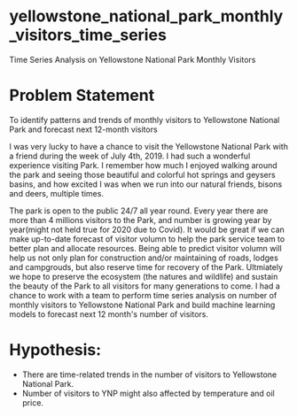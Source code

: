 # yellowstone_national_park_monthly_visitors_time_series
Time Series Analysis on Yellowstone National Park Monthly Visitors

# Problem Statement 
To identify patterns and trends of monthly visitors to Yellowstone National Park and forecast next 12-month visitors

I was very lucky to have a chance to visit the Yellowstone National Park with a friend during the week of July 4th, 2019. I had such a wonderful experience visiting Park. I remember how much I enjoyed walking around the park and seeing those beautiful and colorful hot springs and geysers basins, and how excited I was when we  run into our natural friends, bisons and deers, multiple times. 

The park is open to the public 24/7 all year round. Every year there are more than 4 millions visitors to the Park, and number is growing year by year(might not held true for 2020 due to Covid). It would be great if we can make up-to-date forecast of visitor volumn to help the park service team to better plan and allocate resources. Being able to predict visitor volumn will help us not only plan for construction and/or maintaining of roads, lodges and campgrouds, but also reserve time for recovery of the Park. Ultmiately we hope to preserve the ecosystem (the natures and wildlife) and sustain the beauty of the Park to all visitors for many generations to come. I had a chance to work with a team to perform time series analysis on number of monthly visitors to Yellowstone National Park and build machine learning models to forecast next 12 month's number of visitors.

# Hypothesis:
* There are time-related trends in the number of visitors to Yellowstone National Park.
* Number of visitors to YNP might also affected by temperature and oil price.
